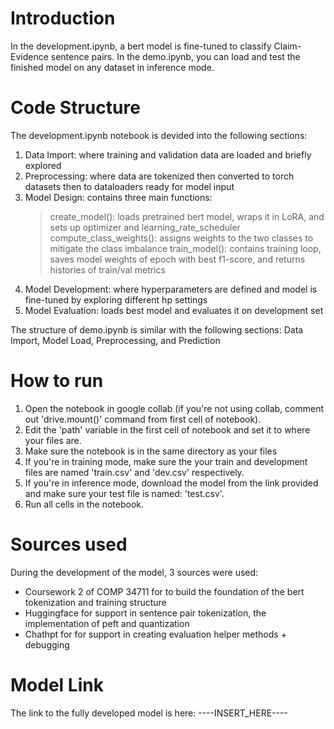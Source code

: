 # Introduction
In the development.ipynb, a bert model is fine-tuned to classify Claim-Evidence sentence pairs.
In the demo.ipynb, you can load and test the finished model on any dataset in inference mode.

# Code Structure
The development.ipynb notebook is devided into the following sections:
1) Data Import: where training and validation data are loaded and briefly explored
2) Preprocessing: where data are tokenized then converted to torch datasets then to dataloaders ready for model input
3) Model Design: contains three main functions:
    > create_model(): loads pretrained bert model, wraps it in LoRA, and sets up optimizer and learning_rate_scheduler
    > compute_class_weights(): assigns weights to the two classes to mitigate the class imbalance
    > train_model(): contains training loop, saves model weights of epoch with best f1-score, and returns histories of train/val metrics
4) Model Development: where hyperparameters are defined and model is fine-tuned by exploring different hp settings
5) Model Evaluation: loads best model and evaluates it on development set

The structure of demo.ipynb is similar with the following sections: Data Import, Model Load, Preprocessing, and Prediction

# How to run
1. Open the notebook in google collab (if you're not using collab, comment out 'drive.mount()' command from first cell of notebook).
2. Edit the 'path' variable in the first cell of notebook and set it to where your files are. 
3. Make sure the notebook is in the same directory as your files
4. If you're in training mode, make sure the your train and development files are named 'train.csv' and 'dev.csv' respectively.
5. If you're in inference mode, download the model from the link provided and make sure your test file is named: 'test.csv'.
6. Run all cells in the notebook.

# Sources used
During the development of the model, 3 sources were used:
- Coursework 2 of COMP 34711 for to build the foundation of the bert tokenization and training structure
- Huggingface for support in sentence pair tokenization, the implementation of peft and quantization
- Chathpt for for support in creating evaluation helper methods + debugging

# Model Link
The link to the fully developed model is here: ----INSERT_HERE----